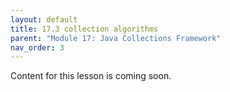 ```yaml
---
layout: default
title: 17.3 collection algorithms
parent: "Module 17: Java Collections Framework"
nav_order: 3
---
```


Content for this lesson is coming soon.
